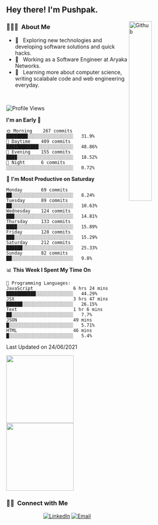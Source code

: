 <h2> Hey there! I'm Pushpak.</h2>

<img width="35%" align="right" alt="Github" src="https://user-images.githubusercontent.com/48678280/88862734-4903af80-d201-11ea-968b-9c939d88a37c.gif" />

<h3> 👨🏻‍💻 &nbsp;About Me </h3>

- 🤔 &nbsp; Exploring new technologies and developing software solutions and quick hacks.
- 💼 &nbsp; Working as a Software Engineer at Aryaka Networks.
- 🌱 &nbsp; Learning more about computer science, writing scalabale code and web engineering everyday.

<!-- <h3> 🛠 &nbsp;Tech Stack</h3> -->

<!-- - 🌐 &nbsp;
  ![JavaScript](https://img.shields.io/badge/-JavaScript-333333?style=flat&logo=javascript)
  ![React](https://img.shields.io/badge/-React-333333?style=flat&logo=react)
  ![Vue](https://img.shields.io/badge/-Vue-333333?style=flat&logo=vue,js)
  ![Node.js](https://img.shields.io/badge/-Node.js-333333?style=flat&logo=node.js) -->
  
<!-- - 💻 &nbsp;
  ![Java](https://img.shields.io/badge/-Java-333333?style=flat&logo=Java&logoColor=007396)
- 🛢 &nbsp;
  ![MySQL](https://img.shields.io/badge/-MySQL-333333?style=flat&logo=mysql)
- ⚙️ &nbsp;
  ![Git](https://img.shields.io/badge/-Git-333333?style=flat&logo=git)
- 🔧 &nbsp;
  ![Visual Studio Code](https://img.shields.io/badge/-Visual%20Studio%20Code-333333?style=flat&logo=visual-studio-code&logoColor=007ACC)
  ![Eclipse](https://img.shields.io/badge/-Eclipse-333333?style=flat&logo=eclipse-ide&logoColor=2C2255) -->

<br/>

<!--START_SECTION:waka-->
![Profile Views](http://img.shields.io/badge/Profile%20Views-1-blue)

**I'm an Early 🐤** 

```text
🌞 Morning    267 commits    ████████░░░░░░░░░░░░░░░░░   31.9% 
🌆 Daytime    409 commits    ████████████░░░░░░░░░░░░░   48.86% 
🌃 Evening    155 commits    ████░░░░░░░░░░░░░░░░░░░░░   18.52% 
🌙 Night      6 commits      ░░░░░░░░░░░░░░░░░░░░░░░░░   0.72%

```
📅 **I'm Most Productive on Saturday** 

```text
Monday       69 commits     ██░░░░░░░░░░░░░░░░░░░░░░░   8.24% 
Tuesday      89 commits     ██░░░░░░░░░░░░░░░░░░░░░░░   10.63% 
Wednesday    124 commits    ███░░░░░░░░░░░░░░░░░░░░░░   14.81% 
Thursday     133 commits    ████░░░░░░░░░░░░░░░░░░░░░   15.89% 
Friday       128 commits    ███░░░░░░░░░░░░░░░░░░░░░░   15.29% 
Saturday     212 commits    ██████░░░░░░░░░░░░░░░░░░░   25.33% 
Sunday       82 commits     ██░░░░░░░░░░░░░░░░░░░░░░░   9.8%

```


📊 **This Week I Spent My Time On** 

```text
💬 Programming Languages: 
JavaScript               6 hrs 24 mins       ███████████░░░░░░░░░░░░░░   44.29% 
JSX                      3 hrs 47 mins       ██████░░░░░░░░░░░░░░░░░░░   26.15% 
Text                     1 hr 6 mins         ██░░░░░░░░░░░░░░░░░░░░░░░   7.7% 
JSON                     49 mins             █░░░░░░░░░░░░░░░░░░░░░░░░   5.71% 
HTML                     46 mins             █░░░░░░░░░░░░░░░░░░░░░░░░   5.4%

```


 Last Updated on 24/06/2021
<!--END_SECTION:waka-->


<a href="https://github.com/PushpakB3096">
  <img height="180em" src="https://github-readme-stats.vercel.app/api?username=PushpakB3096&show_icons=true&theme=merko" />
  <img height="180em" src="https://github-readme-stats.vercel.app/api/top-langs/?username=PushpakB3096&theme=merko&layout=compact" />
</a>

<br/>

<h3> 🤝🏻 &nbsp;Connect with Me </h3>

<p align="center">
<!-- <a href="https://www.adityavsingh.com/"><img alt="Website" src="https://img.shields.io/badge/Website-www.adityavsingh.com-blue?style=flat-square&logo=google-chrome"></a> -->
<a href="https://www.linkedin.com/in/pushpak-bhattacharya/"><img alt="LinkedIn" src="https://img.shields.io/badge/LinkedIn-Pushpak%20Bhattacharya-blue?style=flat-square&logo=linkedin"></a>
<a href="mailto:rtpushpak@gmail.com"><img alt="Email" src="https://img.shields.io/badge/Email-rtpushpak@gmail.com-blue?style=flat-square&logo=gmail"></a>
</p>
